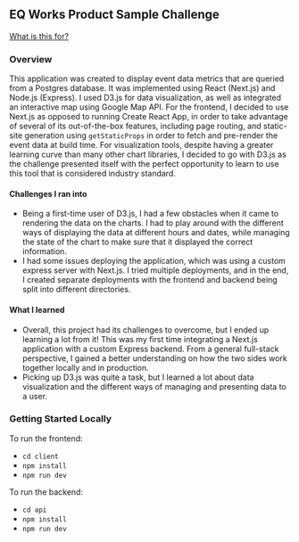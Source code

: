 EQ Works Product Sample Challenge
---

[What is this for?](https://github.com/EQWorks/work-samples#what-is-this)

### Overview

This application was created to display event data metrics that are queried from a Postgres database. It was implemented using React (Next.js) and Node.js (Express). I used D3.js for data visualization, as well as integrated an interactive map using Google Map API. For the frontend, I decided to use Next.js as opposed to running Create React App, in order to take advantage of several of its out-of-the-box features, including page routing, and static-site generation using `getStaticProps` in order to fetch and pre-render the event data at build time. For visualization tools, despite having a greater learning curve than many other chart libraries, I decided to go with D3.js as the challenge presented itself with the perfect opportunity to learn to use this tool that is considered industry standard.

#### Challenges I ran into

- Being a first-time user of D3.js, I had a few obstacles when it came to rendering the data on the charts. I had to play around with the different ways of displaying the data at different hours and dates, while managing the state of the chart to make sure that it displayed the correct information.
- I had some issues deploying the application, which was using a custom express server with Next.js. I tried multiple deployments, and in the end, I created separate deployments with the frontend and backend being split into different directories.

#### What I learned

- Overall, this project had its challenges to overcome, but I ended up learning a lot from it! This was my first time integrating a Next.js application with a custom Express backend. From a general full-stack perspective, I gained a better understanding on how the two sides work together locally and in production.
- Picking up D3.js was quite a task, but I learned a lot about data visualization and the different ways of managing and presenting data to a user.

### Getting Started Locally

To run the frontend:
- `cd client`
- `npm install`
- `npm run dev`

To run the backend:
- `cd api`
- `npm install`
- `npm run dev`
